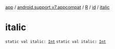 [app](../../../index.md) / [android.support.v7.appcompat](../../index.md) / [R](../index.md) / [id](index.md) / [italic](./italic.md)

# italic

`static val italic: `[`Int`](https://kotlinlang.org/api/latest/jvm/stdlib/kotlin/-int/index.html)
`static val italic: `[`Int`](https://kotlinlang.org/api/latest/jvm/stdlib/kotlin/-int/index.html)